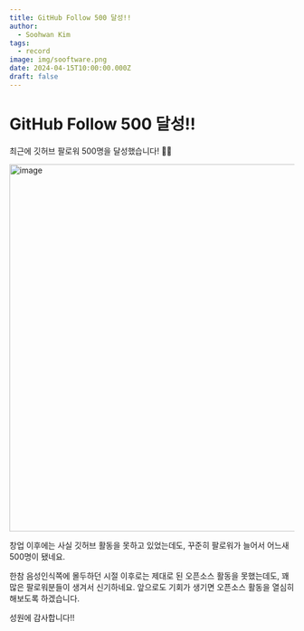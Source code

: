```yaml
---
title: GitHub Follow 500 달성!!
author:
  - Soohwan Kim
tags:
  - record
image: img/sooftware.png
date: 2024-04-15T10:00:00.000Z
draft: false
---
```

# GitHub Follow 500 달성!!

최근에 깃허브 팔로워 500명을 달성했습니다! 🎉🎉  

<img width="650" alt="image" src="https://github.com/sooftware/sooftware.io/assets/42150335/e9d34b02-6051-432a-866a-69bab5bf1a87">

  
창업 이후에는 사실 깃허브 활동을 못하고 있었는데도, 꾸준히 팔로워가 늘어서 어느새 500명이 됐네요.   
  
한참 음성인식쪽에 몰두하던 시절 이후로는 제대로 된 오픈소스 활동을 못했는데도, 꽤 많은 팔로워분들이 생겨서 신기하네요. 앞으로도 기회가 생기면 오픈소스 활동을 열심히 해보도록 하겠습니다.

성원에 감사합니다!!